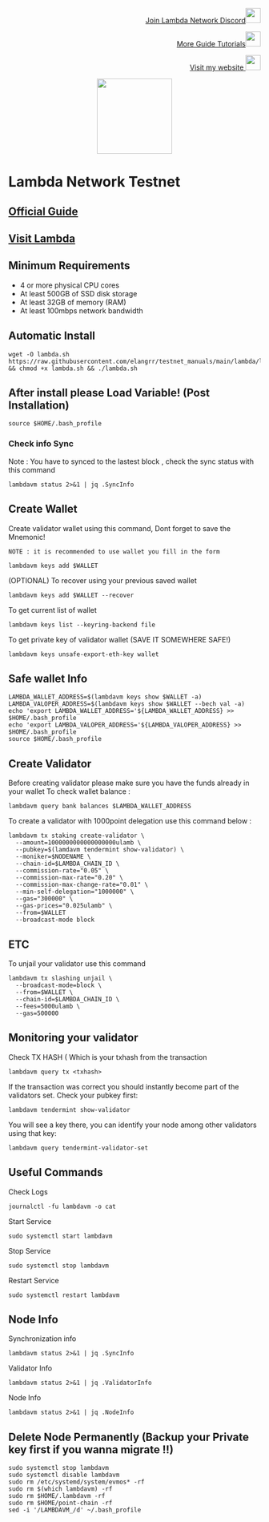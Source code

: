</p>
<p style="font-size:14px" align="right">
<a href="https://discord.gg/T5ndpGtXw8" target="_blank">Join Lambda Network Discord<img src="https://user-images.githubusercontent.com/50621007/176236430-53b0f4de-41ff-41f7-92a1-4233890a90c8.png" width="30"/></a>
</p>

<p style="font-size:14px" align="right">
<a href="https://github.com/elangrr/testnet_manuals" target="_blank">More Guide Tutorials<img src="https://avatars.githubusercontent.com/u/34649601?v=4" width="30"/></a>
</p>

<p style="font-size:14px" align="right">
<a href="https://indonode.dev/" target="_blank">Visit my website <img src="https://avatars.githubusercontent.com/u/34649601?v=4" width="30"/></a>
</p>

<p align="center">
  <img height="150" height="auto" src="https://docs.lambda.im/lambda-logo.png">
</p>

# Lambda Network Testnet

## [Official Guide](https://docs.lambda.im/validators/overview.html)
## [Visit Lambda](https://www.lambda.im/)


## Minimum Requirements
 - 4 or more physical CPU cores
 - At least 500GB of SSD disk storage
 - At least 32GB of memory (RAM)
 - At least 100mbps network bandwidth

## Automatic Install ##
```
wget -O lambda.sh https://raw.githubusercontent.com/elangrr/testnet_manuals/main/lambda/lambda.sh && chmod +x lambda.sh && ./lambda.sh
```
## After install please Load Variable! (Post Installation)
```
source $HOME/.bash_profile
```

### Check info Sync
Note : You have to synced to the lastest block , check the sync status with this command
```
lambdavm status 2>&1 | jq .SyncInfo
```

## Create Wallet
Create validator wallet using this command, Dont forget to save the Mnemonic! 

`NOTE : it is recommended to use wallet you fill in the form`
```
lambdavm keys add $WALLET
```
(OPTIONAL) To recover using your previous saved wallet
```
lambdavm keys add $WALLET --recover
```
To get current list of wallet
```
lambdavm keys list --keyring-backend file
```
To get private key of validator wallet (SAVE IT SOMEWHERE SAFE!)
```
lambdavm keys unsafe-export-eth-key wallet
```
## Safe wallet Info
```
LAMBDA_WALLET_ADDRESS=$(lambdavm keys show $WALLET -a)
LAMBDA_VALOPER_ADDRESS=$(lambdavm keys show $WALLET --bech val -a)
echo 'export LAMBDA_WALLET_ADDRESS='${LAMBDA_WALLET_ADDRESS} >> $HOME/.bash_profile
echo 'export LAMBDA_VALOPER_ADDRESS='${LAMBDA_VALOPER_ADDRESS} >> $HOME/.bash_profile
source $HOME/.bash_profile
```

## Create Validator
Before creating validator please make sure you have the funds already in your wallet
To check wallet balance :
```
lambdavm query bank balances $LAMBDA_WALLET_ADDRESS
```
To create a validator with 1000point delegation use this command below :

```
lambdavm tx staking create-validator \
  --amount=1000000000000000000ulamb \
  --pubkey=$(lamdavm tendermint show-validator) \
  --moniker=$NODENAME \
  --chain-id=$LAMBDA_CHAIN_ID \
  --commission-rate="0.05" \
  --commission-max-rate="0.20" \
  --commission-max-change-rate="0.01" \
  --min-self-delegation="1000000" \
  --gas="300000" \
  --gas-prices="0.025ulamb" \
  --from=$WALLET
  --broadcast-mode block
```

## ETC
To unjail your validator use this command
```
lambdavm tx slashing unjail \
  --broadcast-mode=block \
  --from=$WALLET \
  --chain-id=$LAMBDA_CHAIN_ID \
  --fees=5000ulamb \
  --gas=500000
```
## Monitoring your validator

Check TX HASH ( Which <txhash> is your txhash from the transaction
```
lambdavm query tx <txhash>
```
If the transaction was correct you should instantly become part of the validators set. Check your pubkey first:
```
lambdavm tendermint show-validator
```
You will see a key there, you can identify your node among other validators using that key:
```
lambdavm query tendermint-validator-set
```

## Useful Commands
Check Logs
```
journalctl -fu lambdavm -o cat
```
Start Service
```
sudo systemctl start lambdavm
```
Stop Service
```
sudo systemctl stop lambdavm
```
Restart Service
```
sudo systemctl restart lambdavm
```
## Node Info
Synchronization info
```
lambdavm status 2>&1 | jq .SyncInfo
```
Validator Info
```
lambdavm status 2>&1 | jq .ValidatorInfo
```
Node Info
```
lambdavm status 2>&1 | jq .NodeInfo
```
  


## Delete Node Permanently (Backup your Private key first if you wanna migrate !!)
```
sudo systemctl stop lambdavm
sudo systemctl disable lambdavm
sudo rm /etc/systemd/system/evmos* -rf
sudo rm $(which lambdavm) -rf
sudo rm $HOME/.lambdavm -rf
sudo rm $HOME/point-chain -rf
sed -i '/LAMBDAVM_/d' ~/.bash_profile
```

  
